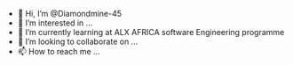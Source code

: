 - 👋 Hi, I’m @Diamondmine-45
- 👀 I’m interested in ...
- 🌱 I’m currently learning at ALX AFRICA software Engineering programme 
- 💞️ I’m looking to collaborate on ...
- 📫 How to reach me ...

<!---
Diamondmine-45/Diamondmine-45 is a ✨ special ✨ repository because its `README.md` (this file) appears on your GitHub profile.
You can click the Preview link to take a look at your changes.
--->
